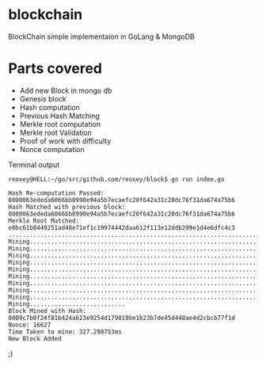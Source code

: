 # blockchain
BlockChain simple implementaion in GoLang & MongoDB

# Parts covered
- Add new Block in mongo db
- Genesis block
- Hash computation
- Previous Hash Matching
- Merkle root computation
- Merkle root Validation
- Proof of work with difficulty
- Nonce computation

Terminal output
```
reoxey@HELL:~/go/src/github.com/reoxey/block$ go run index.go 

Hash Re-computation Passed: 0000063ededa6066bb0990e94a5b7ecaefc20f642a31c20dc76f31da674a75b6
Hash Matched with previous block: 0000063ededa6066bb0990e94a5b7ecaefc20f642a31c20dc76f31da674a75b6
Merkle Root Matched: e0bc61b8449251ad48e71ef1c19974442daa612f113e12ddb299e1d4e6dfc4c3
...................................................................................................
Mining....................................................................................................
Mining....................................................................................................
Mining....................................................................................................
Mining....................................................................................................
Mining....................................................................................................
Mining....................................................................................................
Mining....................................................................................................
Mining....................................................................................................
Mining....................................................................................................
Mining...........................
Block Mined with Hash: 0009c7b0f24f81b424a623e9254d179019be1b23b7de45d448ae4d2cbcb77f1d 
Nonce: 16627
Time Taken to mine: 327.298753ms
New Block Added

```

;)
